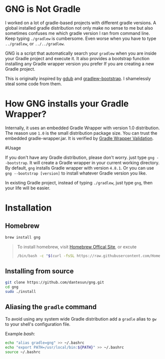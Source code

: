 # GNG is Not Gradle

I worked on a lot of gradle-based projects with different gradle versions. A global installed
gradle distribution  not only make no sense to me but also sometimes confuses me which gradle version I ran from command
line. Keep typing `./gradlew` is cumbersome. Even worse when you have to type `../gradlew`, or `../../gradlew`.

GNG is a script that automatically search your `gradlew` when you are inside your Gradle project and execute it. 
It also provides a bootstrap function installing any Gradle wrapper version you prefer If you are creating a new Gradle project.

This is originally inspired by [gdub](https://www.gdub.rocks/) and [gradlew-bootstrap](https://github.com/viphe/gradlew-bootstrap). 
I shamelessly steal some code from them.

# How GNG installs your Gradle Wrapper?

Internally, it uses an embedded Gradle Wrapper with version 1.0 distribution. The reason use `1.0` is the small distribution package size.
You can trust the embedded gradle-wrapper.jar. It is verified by [Gradle Wrapper Validation](https://github.com/marketplace/actions/gradle-wrapper-validation).

#Usage

If you don't have any Gradle distribution, please don't worry. just type `gng --bootstrap`. It will create a Gradle wrapper in your current
working directory. By default, `gng` installs Gradle wrapper with version `4.8.1`. Or you can use `gng --bootstrap [version]` to install 
whatever Gradle version you like.

In existing Gradle project, instead of typing `./gradlew`, just type `gng`, then your life will be easier.

# Installation

## Homebrew

```bash
brew install gng
```

>
>To install homebrew, visit [Homebrew Offical Site](https://brew.sh/), or excute 
>```bash
>/bin/bash -c "$(curl -fsSL https://raw.githubusercontent.com/Homebrew/install/master/install.sh)"
>```
>
## Installing from source

```bash
git clone https://github.com/dantesun/gng.git
cd gng
sudo ./install
```

## Aliasing the `gradle` command
To avoid using any system wide Gradle distribution add a `gradle` alias to `gw` to your shell's configuration file.

Example *bash*:

```bash
echo "alias gradle=gng" >> ~/.bashrc
echo "export PATH=/usr/local/bin:${PATH}" >> ~/.bashrc
source ~/.bashrc
```


